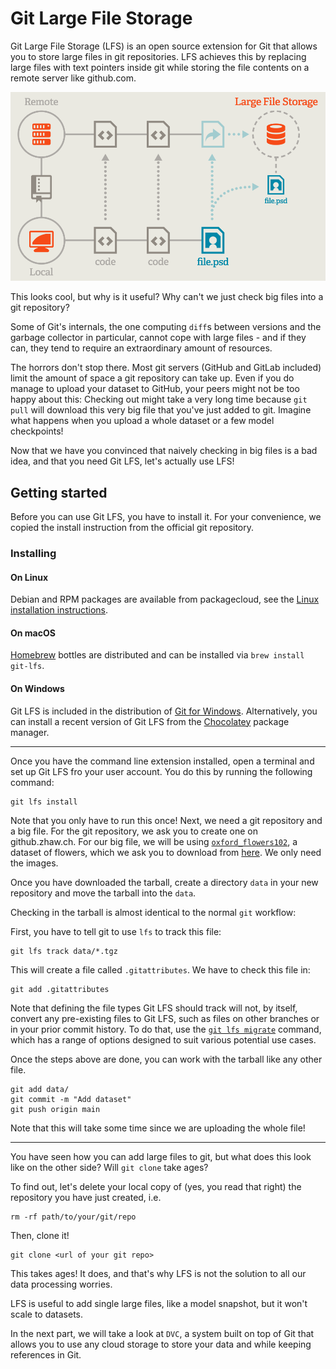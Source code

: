 # Git Large File Storage

Git Large File Storage (LFS) is an open source extension for Git that allows you to store large files
in git repositories. LFS achieves this by replacing large files with text pointers inside git while storing the
file contents on a remote server like github.com.

![alt text](imgs/git_lfs.png)

This looks cool, but why is it useful? Why can't we just check big files into a git repository?

Some of Git's internals, the one computing `diff`s between versions and the garbage collector in particular, cannot cope with
large files - and if they can, they tend to require an extraordinary amount of resources.

The horrors don't stop there. Most git servers (GitHub and GitLab included) limit the amount of space a git repository can take up. Even if you do manage to upload your dataset to GitHub, your peers might not be too happy about this: Checking out might take a very long time because `git pull` will download this very big file that you've just added to git. Imagine what happens when you upload a whole dataset or a few model checkpoints!

Now that we have you convinced that naively checking in big files is a bad idea, and that you need Git LFS, let's actually use LFS!

## Getting started

Before you can use Git LFS, you have to install it. For your convenience, we copied the install instruction from
the official git repository.

### Installing

#### On Linux

Debian and RPM packages are available from packagecloud, see the [Linux installation instructions](INSTALLING.md).

#### On macOS

[Homebrew](https://brew.sh) bottles are distributed and can be installed via `brew install git-lfs`.

#### On Windows

Git LFS is included in the distribution of [Git for Windows](https://gitforwindows.org/).
Alternatively, you can install a recent version of Git LFS from the [Chocolatey](https://chocolatey.org/) package manager.

----

Once you have the command line extension installed, open a terminal and set up Git LFS fro your user account.
You do this by running the following command:

```raw
git lfs install
```

Note that you only have to run this once!
Next, we need a git repository and a big file. For the git repository, we ask you to create one on
github.zhaw.ch. For our big file, we will be using [`oxford_flowers102`](https://www.tensorflow.org/datasets/catalog/oxford_flowers102),
a dataset of flowers, which we ask you to download from [here](https://www.robots.ox.ac.uk/%7Evgg/data/flowers/102/). We only need the images.

Once you have downloaded the tarball, create a directory `data` in your new repository and move
the tarball into the `data`.

Checking in the tarball is almost identical to the normal `git` workflow:

First, you have to tell git to use `lfs` to track this file:

```raw
git lfs track data/*.tgz
```

This will create a file called `.gitattributes`. We have to check this file in:

```raw
git add .gitattributes
```

Note that defining the file types Git LFS should track will not, by itself, convert any pre-existing files to Git LFS, such as files on other branches or in your prior commit history. To do that, use the [`git lfs migrate`](https://github.com/git-lfs/git-lfs/blob/main/docs/man/git-lfs-migrate.adoc) command, which has a range of options designed to suit various potential use cases.

Once the steps above are done, you can work with the tarball like any other file.

```raw
git add data/
git commit -m "Add dataset"
git push origin main
```

Note that this will take some time since we are uploading the whole file!

----

You have seen how you can add large files to git, but what does this look like on the other side?
Will `git clone` take ages?

To find out, let's delete your local copy of (yes, you read that right) the repository you have just created, i.e.

```raw
rm -rf path/to/your/git/repo
```

Then, clone it!

```raw
git clone <url of your git repo>
```

This takes ages! It does, and that's why LFS is not
the solution to all our data processing worries.

LFS is useful to add single large files, like a model snapshot, but
it won't scale to datasets.

In the next part, we will take a look at `DVC`, a system built on top of Git that
allows you to use any cloud storage to store your data and while keeping
references in Git.
